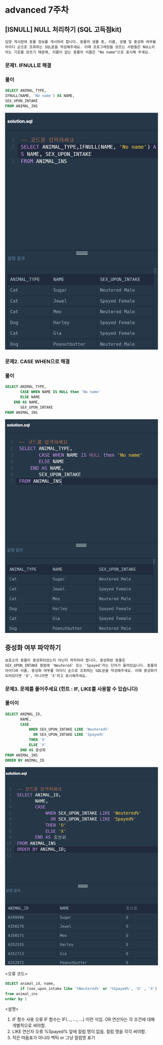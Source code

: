 # advanced 7주차
## [ISNULL] NULL 처리하기 (SQL 고득점kit)
```
입양 게시판에 동물 정보를 게시하려 합니다. 동물의 생물 종, 이름, 성별 및 중성화 여부를 아이디 순으로 조회하는 SQL문을 작성해주세요. 이때 프로그래밍을 모르는 사람들은 NULL이라는 기호를 모르기 때문에, 이름이 없는 동물의 이름은 "No name"으로 표시해 주세요.
```
### 문제1. IFNULL로 해결

### 풀이
```sql
SELECT ANIMAL_TYPE,
IFNULL(NAME, 'No name') AS NAME,
SEX_UPON_INTAKE
FROM ANIMAL_INS
```
![alt text](image/7주차/1.png)
### 문제2. CASE WHEN으로 해결
### 풀이
```sql
SELECT ANIMAL_TYPE,
       CASE WHEN NAME IS NULL then 'No name'
       ELSE NAME
    END AS NAME, 
       SEX_UPON_INTAKE
FROM ANIMAL_INS
```
![alt text](image/7주차/2.png)

## 중성화 여부 파악하기
```
보호소의 동물이 중성화되었는지 아닌지 파악하려 합니다. 중성화된 동물은 SEX_UPON_INTAKE 컬럼에 'Neutered' 또는 'Spayed'라는 단어가 들어있습니다. 동물의 아이디와 이름, 중성화 여부를 아이디 순으로 조회하는 SQL문을 작성해주세요. 이때 중성화가 되어있다면 'O', 아니라면 'X'라고 표시해주세요.
```

### 문제3. 문제를 풀어주세요 (힌트 : IF, LIKE를 사용할 수 있습니다)
### 풀이이
```sql
SELECT ANIMAL_ID,
       NAME,
       CASE 
           WHEN SEX_UPON_INTAKE LIKE 'Neutered%' 
             OR SEX_UPON_INTAKE LIKE 'Spayed%' 
           THEN 'O'
           ELSE 'X'
       END AS 중성화
FROM ANIMAL_INS
ORDER BY ANIMAL_ID
```
![alt text](image/7주차/3.png)

<오류 코드>
```sql
SELECT animal_id, name,
       if (sex_upon_intake like '%Neutered%' or '%Spayed%', 'O' , 'X') as '중성화'
from animal_ins
order by 1
```
<설명>
1. IF 함수 사용 오류
IF 함수는 IF(..., ..., ...) 이런 식임. OR 연산자는 각 조건에 대해 개별적으로 써야함.
2. LIKE 연산자 오류
%Spayed% 앞에 컬럼 명이 없음. 컬럼 명을 각각 써야함.
3. 작은 따옴표가 아니라 백틱 or 그냥 컬럼명 표기